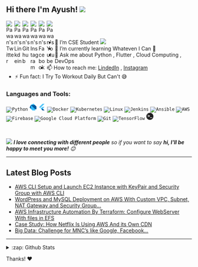 ## Hi there I'm Ayush! <img src="https://media.giphy.com/media/hvRJCLFzcasrR4ia7z/giphy.gif" width="25px">

<!--
**cybergodayush/cybergodayush** is a ✨ _special_ ✨ repository because its `README.md` (this file) appears on your GitHub profile.
-->
<a href="https://twitter.com/cybergodayush">
  <img align="left" alt="Pawan's Twitter" width="22px" src="https://cdn.jsdelivr.net/npm/simple-icons@v3/icons/twitter.svg" />
</a>
<a href="https://linkedin.com/in/cybergodayush">
  <img align="left" alt="Pawan's Linkdein" width="22px" src="https://cdn.jsdelivr.net/npm/simple-icons@v3/icons/linkedin.svg" />
</a>
<a href="https://github.com/cybergodayush">
  <img align="left" alt="Pawan's Github" width="22px" src="https://cdn.jsdelivr.net/npm/simple-icons@v3/icons/github.svg" />
</a>
<a href="https://instagram.com/cybergodayush">
  <img align="left" alt="Pawan's Instagram" width="22px" src="https://cdn.jsdelivr.net/npm/simple-icons@v3/icons/instagram.svg" />
</a>
<a href="https://www.facebook.com/hackercybergod">
  <img align="left" alt="Pawan's Facebook" width="22px" src="https://cdn.jsdelivr.net/npm/simple-icons@v3/icons/facebook.svg" />
</a>
<a href="https://www.youtube.com/cybergodtricks">
  <img align="left" alt="Pawan's Youtube" width="22px" src="https://cdn.jsdelivr.net/npm/simple-icons@v3/icons/youtube.svg" />
</a>
<br/>
<br/>

- 🔭 I’m CSE Student <img src="https://media.giphy.com/media/WUlplcMpOCEmTGBtBW/giphy.gif" width="30">
- 🌱 I’m currently learning Whateven I Can 🤣
- 💬 Ask me about Python , Flutter , Cloud Computing , DevOps
- 📫 How to reach me: [LindedIn](https://linkedin.com/in/cybergodayush) , [Instagram](https://instagram.com/cybergodayush)
- ⚡ Fun fact: I Try To Workout Daily But Can't 😅

### Languages and Tools: 

<code><img height="20" title="Python" src="https://raw.githubusercontent.com/cybergodayush/cybergodayush/master/.github/python.png"></code>
<code><img height="20" title="Dart" src="https://raw.githubusercontent.com/github/explore/80688e429a7d4ef2fca1e82350fe8e3517d3494d/topics/dart/dart.png"></code>
<code><img height="20" title="Flutter" src="https://raw.githubusercontent.com/github/explore/80688e429a7d4ef2fca1e82350fe8e3517d3494d/topics/flutter/flutter.png"></code>
<code><img height="20" title="Docker" src="https://www.docker.com/sites/default/files/d8/styles/role_icon/public/2019-07/Moby-logo.png"></code>
<code><img height="20" title="Kubernetes" src="https://raw.githubusercontent.com/cybergodayush/cybergodayush/master/.github/Kubernetes.png"></code>
<code><img height="20" title="Linux" src="https://raw.githubusercontent.com/cybergodayush/cybergodayush/master/.github/linux.png"></code>
<code><img height="20" title="Jenkins" src="https://github.com/cybergodayush/cybergodayush/raw/master/.github/jenkins.png"></code>
<code><img height="20" title="Ansible" src="https://upload.wikimedia.org/wikipedia/commons/0/05/Ansible_Logo.png"></code>
<code><img height="20" title="AWS" src="https://upload.wikimedia.org/wikipedia/commons/thumb/9/93/Amazon_Web_Services_Logo.svg/1280px-Amazon_Web_Services_Logo.svg.png"></code>
<code><img height="20" title="Firebase" src="https://raw.githubusercontent.com/cybergodayush/cybergodayush/master/.github/firebase.png"></code>
<code><img height="20" title="Google Cloud Platform" src="https://raw.githubusercontent.com/cybergodayush/cybergodayush/master/.github/gcp_icon.png"></code>
<code><img height="20" title="Git" src="https://github.com/cybergodayush/cybergodayush/raw/master/.github/git.png"></code>
<code><img height="20" title="TensorFlow" src="https://github.com/cybergodayush/cybergodayush/raw/master/.github/tensorflow.jpg"></code>
<code><img title="bash" height="20" src="https://raw.githubusercontent.com/github/explore/80688e429a7d4ef2fca1e82350fe8e3517d3494d/topics/terminal/terminal.png"></code>

<br/>

<img src="https://media.giphy.com/media/LnQjpWaON8nhr21vNW/giphy.gif" width="60"> <em><b>I love connecting with different people</b> so if you want to say <b>hi, I'll be happy to meet you more!</b> 😊</em>

---

##  Latest Blog Posts
<!-- BLOG-POST-LIST:START -->
- [AWS CLI Setup and Launch EC2 Instance with KeyPair and Security Group with AWS CLI](https://medium.com/@ayushsingh1525/aws-cli-setup-and-launch-ec2-instance-with-keypair-and-security-group-with-aws-cli-6cbeb83bf0d6?source=rss-6e0b71269eb4------2)
- [WordPress and MySQL Deployment on AWS With Custom VPC, Subnet, NAT Gateway and Security Group…](https://medium.com/@ayushsingh1525/wordpress-and-mysql-deployment-on-aws-with-custom-vpc-subnet-nat-gateway-and-security-group-daee99b5ba97?source=rss-6e0b71269eb4------2)
- [AWS Infrastructure Automation By Terraform: Configure WebServer With files in EFS](https://medium.com/@ayushsingh1525/aws-infrastructure-automation-by-terraform-configure-webserver-with-files-in-efs-2d2a4e1c0660?source=rss-6e0b71269eb4------2)
- [Case Study: How Netflix Is Using AWS And its Own CDN](https://medium.com/@ayushsingh1525/case-study-how-netflix-is-using-aws-and-its-own-cdn-64ca6282eda0?source=rss-6e0b71269eb4------2)
- [Big Data: Challenge for MNC’s like Google, Facebook…](https://medium.com/@ayushsingh1525/big-data-challenge-for-mncs-like-google-facebook-2ae803b403eb?source=rss-6e0b71269eb4------2)
<!-- BLOG-POST-LIST:END -->

---
<!---
<details>
  <summary>:zap: Recent Github Activity</summary>
  
<!--START_SECTION:activity-->

<!--END_SECTION:activity-->
<!--</details>-->





<details>
  <summary>:zap: Github Stats</summary>

 [![Anurag's github stats](https://github-readme-stats.vercel.app/api?username=cybergodayush&show_icons=true)](https://github.com/anuraghazra/github-readme-stats)

</details>

Thanks! ❤️
